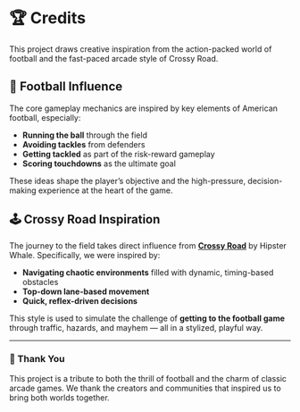 # 🏆 Credits

This project draws creative inspiration from the action-packed world of football and the fast-paced arcade style of Crossy Road.

## 🏈 Football Influence

The core gameplay mechanics are inspired by key elements of American football, especially:

- **Running the ball** through the field
- **Avoiding tackles** from defenders
- **Getting tackled** as part of the risk-reward gameplay
- **Scoring touchdowns** as the ultimate goal

These ideas shape the player’s objective and the high-pressure, decision-making experience at the heart of the game.

## 🕹️ Crossy Road Inspiration

The journey to the field takes direct influence from **[Crossy Road](https://www.hipsterwhale.com/crossy-road/)** by Hipster Whale. Specifically, we were inspired by:

- **Navigating chaotic environments** filled with dynamic, timing-based obstacles
- **Top-down lane-based movement**
- **Quick, reflex-driven decisions**

This style is used to simulate the challenge of **getting to the football game** through traffic, hazards, and mayhem — all in a stylized, playful way.

---

### 🙌 Thank You

This project is a tribute to both the thrill of football and the charm of classic arcade games. We thank the creators and communities that inspired us to bring both worlds together.
